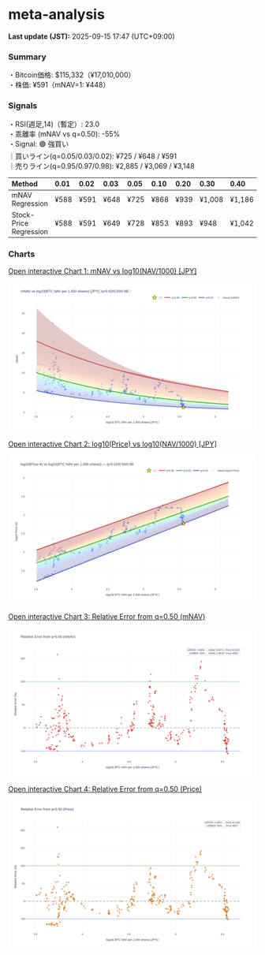 # meta-analysis


<!--REPORT:START-->
**Last update (JST):** 2025-09-15 17:47 (UTC+09:00)

### Summary
・Bitcoin価格: $115,332（¥17,010,000）  
・株価: ¥591（mNAV=1: ¥448）

### Signals
・RSI(週足,14)（暫定）: 23.0  
・乖離率 (mNAV vs q=0.50): -55%  
・Signal: 🟣 強買い  
｜買いライン(q=0.05/0.03/0.02): ¥725 / ¥648 / ¥591  
｜売りライン(q=0.95/0.97/0.98): ¥2,885 / ¥3,069 / ¥3,148

| Method                 | 0.01   | 0.02   | 0.03   | 0.05   | 0.10   | 0.20   | 0.30   | 0.40   | 0.50   | 0.60   | 0.70   | 0.80   | 0.90   | 0.95   | 0.97   | 0.98   | 0.99   |
|:-----------------------|:-------|:-------|:-------|:-------|:-------|:-------|:-------|:-------|:-------|:-------|:-------|:-------|:-------|:-------|:-------|:-------|:-------|
| mNAV Regression        | ¥588   | ¥591   | ¥648   | ¥725   | ¥868   | ¥939   | ¥1,008 | ¥1,186 | ¥1,311 | ¥1,469 | ¥1,686 | ¥2,143 | ¥2,657 | ¥2,885 | ¥3,069 | ¥3,148 | ¥3,112 |
| Stock-Price Regression | ¥588   | ¥591   | ¥649   | ¥728   | ¥853   | ¥893   | ¥948   | ¥1,042 | ¥1,213 | ¥1,293 | ¥1,490 | ¥2,033 | ¥2,394 | ¥2,709 | ¥2,798 | ¥2,836 | ¥2,907 |

### Charts
[Open interactive Chart 1: mNAV vs log10(NAV/1000) [JPY]](https://tkzm240.github.io/meta-analysis/fig1.html)

![fig1](assets/fig1.png)

[Open interactive Chart 2: log10(Price) vs log10(NAV/1000) [JPY]](https://tkzm240.github.io/meta-analysis/fig2.html)

![fig2](assets/fig2.png)

[Open interactive Chart 3: Relative Error from q=0.50 (mNAV)](https://tkzm240.github.io/meta-analysis/fig3.html)

![fig3](assets/fig3.png)

[Open interactive Chart 4: Relative Error from q=0.50 (Price)](https://tkzm240.github.io/meta-analysis/fig4.html)

![fig4](assets/fig4.png)
<!--REPORT:END-->
